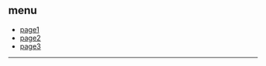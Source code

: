 ## menu
* [page1]()
* [page2]()
* [page3]()

 
----------------------------------------------------------------------
